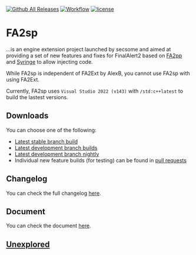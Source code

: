 [![Github All Releases](https://img.shields.io/github/downloads/secsome/FA2sp/total.svg)](https://github.com/secsome/FA2sp/releases)
[![Workflow](https://img.shields.io/github/workflow/status/secsome/FA2sp/Nightly%20Build.svg)](https://github.com/secsome/FA2sp/actions)
[![license](https://img.shields.io/github/license/secsome/FA2sp.svg)](https://www.gnu.org/licenses/agpl-3.0.en.html)

# FA2sp
...is an engine extension project launched by secsome and aimed at providing a set of new features and fixes for FinalAlert2 based on [FA2pp](https://github.com/secsome/FA2pp) and [Syringe](https://github.com/Ares-Developers/Syringe) to allow injecting code.

While FA2sp is independent of FA2Ext by AlexB, you cannot use FA2sp with using FA2Ext.

Currently, FA2sp uses `Visual Studio 2022 (v143)` with `/std:c++latest` to build the lastest versions.

Downloads
---------

You can choose one of the following:
- [Latest stable branch build](https://github.com/secsome/FA2sp/releases/latest)
- [Latest development branch builds](https://github.com/secsome/FA2sp/releases)
- [Latest development branch nightly](https://nightly.link/secsome/FA2sp/blob/develop/.github/workflows/nightly.yml)
- Individual new feature builds (for testing) can be found in [pull requests](https://github.com/secsome/FA2sp/pulls)

Changelog
---------

You can check the full changelog [here](https://github.com/secsome/FA2sp/blob/master/CHANGELOG.md).

Document
---------

You can check the document [here](https://github.com/secsome/FA2sp/blob/master/DOCUMENT.md).

[Unexplored](https://github.com/secsome/FA2sp/blob/master/UNEXPLORED.md)
---------